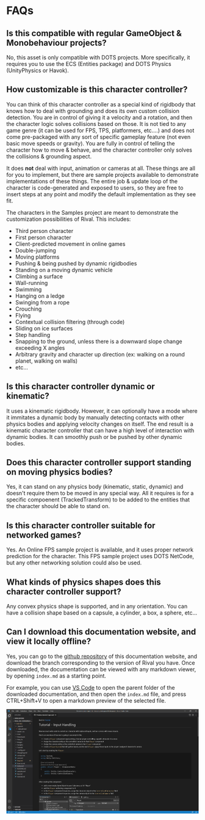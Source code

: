 
# FAQs

## Is this compatible with regular GameObject & Monobehaviour projects?
No, this asset is only compatible with DOTS projects. More specifically, it requires you to use the ECS (Entities package) and DOTS Physics (UnityPhysics or Havok).

## How customizable is this character controller?
You can think of this character controller as a special kind of rigidbody that knows how to deal with grounding and does its own custom collision detection. You are in control of giving it a velocity and a rotation, and then the character logic solves collisions based on those. It is not tied to any game genre (it can be used for FPS, TPS, platformers, etc....) and does not come pre-packaged with any sort of specific gameplay feature (not even basic move speeds or gravity). You are fully in control of telling the character how to move & behave, and the character controller only solves the collisions & grounding aspect.

It does **not** deal with input, animation or cameras at all. These things are all for you to implement, but there are sample projects available to demonstrate implementations of these things. The entire job & update loop of the character is code-generated and exposed to users, so they are free to insert steps at any point and modify the default implementation as they see fit.

The characters in the Samples project are meant to demonstrate the customization possibilities of Rival. This includes:
* Third person character
* First person character
* Client-predicted movement in online games
* Double-jumping
* Moving platforms
* Pushing & being pushed by dynamic rigidbodies
* Standing on a moving dynamic vehicle
* Climbing a surface
* Wall-running
* Swimming
* Hanging on a ledge
* Swinging from a rope
* Crouching
* Flying
* Contextual collision filtering (through code)
* Sliding on ice surfaces
* Step handling
* Snapping to the ground, unless there is a downward slope change exceeding X angles
* Arbitrary gravity and character up direction (ex: walking on a round planet, walking on walls)
* etc...

## Is this character controller dynamic or kinematic?
It uses a kinematic rigidbody. However, it can optionally have a mode where it immitates a dynamic body by manually detecting contacts with other physics bodies and applying velocity changes on itself. The end result is a kinematic character controller that can have a high level of interaction with dynamic bodies. It can smoothly push or be pushed by other dynamic bodies.

## Does this character controller support standing on moving physics bodies?
Yes, it can stand on any physics body (kinematic, static, dynamic) and doesn't require them to be moved in any special way. All it requires is for a specific compoenent (TrackedTransform) to be added to the entities that the character should be able to stand on.

## Is this character controller suitable for networked games?
Yes. An Online FPS sample project is available, and it uses proper network prediction for the character. This FPS sample project uses DOTS NetCode, but any other networking solution could also be used.

## What kinds of physics shapes does this character controller support?
Any convex physics shape is supported, and in any orientation. You can have a collision shape based on a capsule, a cylinder, a box, a sphere, etc...

## Can I download this documentation website, and view it locally offline?
Yes, you can go to the [github repository](https://github.com/PhilSA/rival-doc) of this documentation website, and download the branch corresponding to the version of Rival you have. Once downloaded, the documentation can be viewed with any markdown viewer, by opening `index.md` as a starting point.

For example, you can use [VS Code](https://code.visualstudio.com/) to open the parent folder of the downloaded documentation, and then open the `index.md` file, and press CTRL+Shift+V to open a markdown preview of the selected file.

![](./Images/vscode.png)
